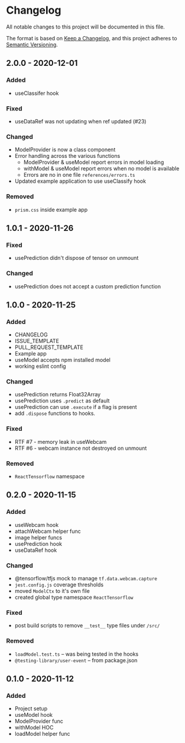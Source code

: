 # Changelog

All notable changes to this project will be documented in this file.

The format is based on [Keep a Changelog](https://keepachangelog.com/en/1.0.0/), and this project adheres to [Semantic Versioning](https://semver.org/spec/v2.0.0.html).

## 2.0.0 - 2020-12-01

### Added

- useClassifer hook

### Fixed

- useDataRef was not updating when ref updated (#23)

### Changed

- ModelProvider is now a class component
- Error handling across the various functions
  - ModelProvider & useModel report errors in model loading
  - withModel & useModel report errors when no model is available
  - Errors are no in one file `references/errors.ts`
- Updated example application to use useClassify hook

### Removed

- `prism.css` inside example app

## 1.0.1 - 2020-11-26

### Fixed

- usePrediction didn't dispose of tensor on unmount

### Changed

- usePrediction does not accept a custom prediction function

## 1.0.0 - 2020-11-25

### Added

- CHANGELOG
- ISSUE_TEMPLATE
- PULL_REQUEST_TEMPLATE
- Example app
- useModel accepts npm installed model
- working eslint config

### Changed

- usePrediction returns Float32Array
- usePrediction uses `.predict` as default
- usePrediction can use `.execute` if a flag is present
- add `.dispose` functions to hooks.

### Fixed

- RTF #7 - memory leak in useWebcam
- RTF #6 - webcam instance not destroyed on unmount

### Removed

- `ReactTensorflow` namespace

## 0.2.0 - 2020-11-15

### Added

- useWebcam hook
- attachWebcam helper func
- image helper funcs
- usePrediction hook
- useDataRef hook

### Changed

- @tensorflow/tfjs mock to manage `tf.data.webcam.capture`
- `jest.config.js` coverage thresholds
- moved `ModelCtx` to it's own file
- created global type namespace `ReactTensorflow`

### Fixed

- post build scripts to remove `__test__` type files under `/src/`

### Removed

- `loadModel.test.ts` – was being tested in the hooks
- `@testing-library/user-event` – from package.json

## 0.1.0 - 2020-11-12

### Added

- Project setup
- useModel hook
- ModelProvider func
- withModel HOC
- loadModel helper func

